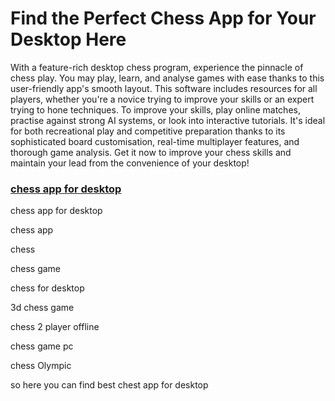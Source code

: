 # Find the Perfect Chess App for Your Desktop Here

With a feature-rich desktop chess program, experience the pinnacle of chess play. You may play, learn, and analyse games with ease thanks to this user-friendly app's smooth layout. This software includes resources for all players, whether you're a novice trying to improve your skills or an expert trying to hone techniques. To improve your skills, play online matches, practise against strong AI systems, or look into interactive tutorials. It's ideal for both recreational play and competitive preparation thanks to its sophisticated board customisation, real-time multiplayer features, and thorough game analysis. Get it now to improve your chess skills and maintain your lead from the convenience of your desktop!

<h3><a href="https://www.chess.com">chess app for desktop </a></h3>

chess app for desktop 

chess app

chess

chess game 

chess for desktop 

3d chess game

chess 2 player offline

chess game pc

chess Olympic 

so here you can find best chest app for desktop 


